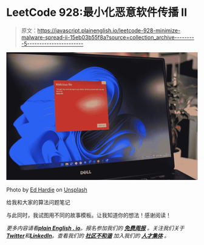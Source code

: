 # LeetCode 928:最小化恶意软件传播 II

> 原文：<https://javascript.plainenglish.io/leetcode-928-minimize-malware-spread-ii-15eb03b55f8a?source=collection_archive---------5----------------------->

![](img/f53b22f9210f1684fd1233880d54e61a.png)

Photo by [Ed Hardie](https://unsplash.com/@impelling?utm_source=medium&utm_medium=referral) on [Unsplash](https://unsplash.com?utm_source=medium&utm_medium=referral)

给我和大家的算法问题笔记

与此同时，我试图用不同的故事模板。让我知道你的想法！感谢阅读！

*更多内容请看*[***plain English . io***](https://plainenglish.io/)*。报名参加我们的* [***免费周报***](http://newsletter.plainenglish.io/) *。关注我们关于*[***Twitter***](https://twitter.com/inPlainEngHQ)*和*[***LinkedIn***](https://www.linkedin.com/company/inplainenglish/)*。查看我们的* [***社区不和谐***](https://discord.gg/GtDtUAvyhW) *加入我们的* [***人才集体***](https://inplainenglish.pallet.com/talent/welcome) *。*